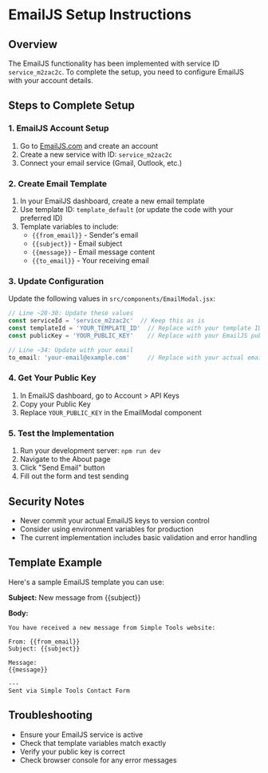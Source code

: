# EmailJS Setup Instructions

## Overview
The EmailJS functionality has been implemented with service ID `service_m2zac2c`. To complete the setup, you need to configure EmailJS with your account details.

## Steps to Complete Setup

### 1. EmailJS Account Setup
1. Go to [EmailJS.com](https://www.emailjs.com/) and create an account
2. Create a new service with ID: `service_m2zac2c`
3. Connect your email service (Gmail, Outlook, etc.)

### 2. Create Email Template
1. In your EmailJS dashboard, create a new email template
2. Use template ID: `template_default` (or update the code with your preferred ID)
3. Template variables to include:
   - `{{from_email}}` - Sender's email
   - `{{subject}}` - Email subject
   - `{{message}}` - Email message content
   - `{{to_email}}` - Your receiving email

### 3. Update Configuration
Update the following values in `src/components/EmailModal.jsx`:

```javascript
// Line ~28-30: Update these values
const serviceId = 'service_m2zac2c'  // Keep this as is
const templateId = 'YOUR_TEMPLATE_ID'  // Replace with your template ID
const publicKey = 'YOUR_PUBLIC_KEY'    // Replace with your EmailJS public key

// Line ~34: Update with your email
to_email: 'your-email@example.com'     // Replace with your actual email
```

### 4. Get Your Public Key
1. In EmailJS dashboard, go to Account > API Keys
2. Copy your Public Key
3. Replace `YOUR_PUBLIC_KEY` in the EmailModal component

### 5. Test the Implementation
1. Run your development server: `npm run dev`
2. Navigate to the About page
3. Click "Send Email" button
4. Fill out the form and test sending

## Security Notes
- Never commit your actual EmailJS keys to version control
- Consider using environment variables for production
- The current implementation includes basic validation and error handling

## Template Example
Here's a sample EmailJS template you can use:

**Subject:** New message from {{subject}}

**Body:**
```
You have received a new message from Simple Tools website:

From: {{from_email}}
Subject: {{subject}}

Message:
{{message}}

---
Sent via Simple Tools Contact Form
```

## Troubleshooting
- Ensure your EmailJS service is active
- Check that template variables match exactly
- Verify your public key is correct
- Check browser console for any error messages
